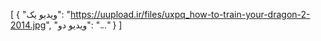 [
  {
    "ویدیو یک": "https://uupload.ir/files/uxpq_how-to-train-your-dragon-2-2014.jpg",
    "ویدیو دو": "..."
  }
]
